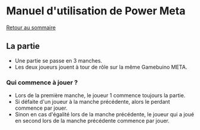 
# Manuel d'utilisation de Power Meta

[Retour au sommaire](README.MD)

## La partie

- Une partie se passe en 3 manches.
- Les deux joueurs jouent à tour de rôle sur la même Gamebuino META.

### Qui commence à jouer ?

- Lors de la première manche, le joueur 1 commence toujours la partie.
- Si défaite d'un joueur à la manche précédente, alors le perdant commence par jouer.
- Sinon en cas d'égalité lors de la manche précédente, le joueur qui a joué en second lors de la manche précédente commence par jouer.
